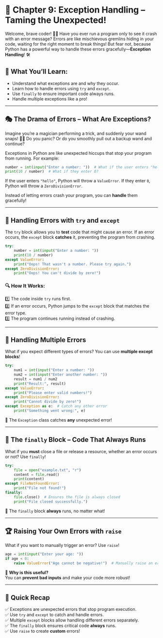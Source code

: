 # 🚀 Chapter 9: Exception Handling – Taming the Unexpected!  

Welcome, brave coder! 🎩✨ Have you ever run a program only to see it crash with an error message? Errors are like mischievous gremlins hiding in your code, waiting for the right moment to break things! But fear not, because Python has a powerful way to handle these errors gracefully—**Exception Handling**! 🛠️  

## 🎯 What You’ll Learn:
- Understand what exceptions are and why they occur.  
- Learn how to handle errors using `try` and `except`.  
- Use `finally` to ensure important code always runs.  
- Handle multiple exceptions like a pro!  

---  

## 🎭 The Drama of Errors – What Are Exceptions?  
Imagine you’re a magician performing a trick, and suddenly your wand snaps! 🎩💥 Do you panic? Or do you smoothly pull out a backup wand and continue?  

Exceptions in Python are like unexpected hiccups that stop your program from running. For example:  

```python
number = int(input("Enter a number: "))  # What if the user enters "hello"?
print(10 / number)  # What if they enter 0?
```  

If the user enters `"hello"`, Python will throw a `ValueError`. If they enter `0`, Python will throw a `ZeroDivisionError`.  

Instead of letting errors crash your program, you can **handle** them gracefully!  

---  

## 🛑 Handling Errors with `try` and `except`  
The `try` block allows you to **test** code that might cause an error. If an error occurs, the `except` block **catches** it, preventing the program from crashing.  

```python
try:
    number = int(input("Enter a number: "))
    print(10 / number)
except ValueError:
    print("Oops! That wasn't a number. Please try again.")
except ZeroDivisionError:
    print("Oops! You can't divide by zero!")
```  

### 🔍 How It Works:  
1️⃣ The code inside `try` runs first.  
2️⃣ If an error occurs, Python jumps to the `except` block that matches the error type.  
3️⃣ The program continues running instead of crashing.  

---  

## 🎯 Handling Multiple Errors  
What if you expect different types of errors? You can use **multiple except blocks**!  

```python
try:
    num1 = int(input("Enter a number: "))
    num2 = int(input("Enter another number: "))
    result = num1 / num2
    print("Result:", result)
except ValueError:
    print("Please enter valid numbers!")
except ZeroDivisionError:
    print("Cannot divide by zero!")
except Exception as e:  # Catch any other error
    print("Something went wrong:", e)
```  

🔹 The `Exception` class catches **any** unexpected error!  

---  

## 🔄 The `finally` Block – Code That Always Runs  
What if you **must** close a file or release a resource, whether an error occurs or not? Use `finally`!  

```python
try:
    file = open("example.txt", "r")
    content = file.read()
    print(content)
except FileNotFoundError:
    print("File not found!")
finally:
    file.close()  # Ensures the file is always closed
    print("File closed successfully.")
```  

🔹 The `finally` block **always** runs, no matter what!  

---  

## 🏆 Raising Your Own Errors with `raise`  
What if you want to manually trigger an error? Use `raise`!  

```python
age = int(input("Enter your age: "))
if age < 0:
    raise ValueError("Age cannot be negative!")  # Manually raise an error
```  

🚀 **Why is this useful?**  
You can **prevent bad inputs** and make your code more robust!  

---  

## 🎉 Quick Recap  
✅ Exceptions are unexpected errors that stop program execution.  
✅ Use `try` and `except` to catch and handle errors.  
✅ Multiple `except` blocks allow handling different errors separately.  
✅ The `finally` block ensures critical code **always** runs.  
✅ Use `raise` to create **custom** errors!  
